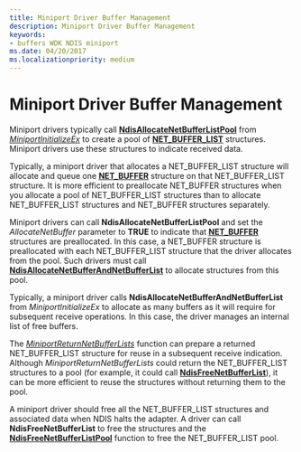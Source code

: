 ```yaml
---
title: Miniport Driver Buffer Management
description: Miniport Driver Buffer Management
keywords:
- buffers WDK NDIS miniport
ms.date: 04/20/2017
ms.localizationpriority: medium
---
```


# Miniport Driver Buffer Management





Miniport drivers typically call [**NdisAllocateNetBufferListPool**](/windows-hardware/drivers/ddi/ndis/nf-ndis-ndisallocatenetbufferlistpool) from [*MiniportInitializeEx*](/windows-hardware/drivers/ddi/ndis/nc-ndis-miniport_initialize) to create a pool of [**NET\_BUFFER\_LIST**](/windows-hardware/drivers/ddi/ndis/ns-ndis-_net_buffer_list) structures. Miniport drivers use these structures to indicate received data.

Typically, a miniport driver that allocates a NET\_BUFFER\_LIST structure will allocate and queue one [**NET\_BUFFER**](/windows-hardware/drivers/ddi/ndis/ns-ndis-_net_buffer) structure on that NET\_BUFFER\_LIST structure. It is more efficient to preallocate NET\_BUFFER structures when you allocate a pool of NET\_BUFFER\_LIST structures than to allocate NET\_BUFFER\_LIST structures and NET\_BUFFER structures separately.

Miniport drivers can call **NdisAllocateNetBufferListPool** and set the *AllocateNetBuffer* parameter to **TRUE** to indicate that [**NET\_BUFFER**](/windows-hardware/drivers/ddi/ndis/ns-ndis-_net_buffer) structures are preallocated. In this case, a NET\_BUFFER structure is preallocated with each NET\_BUFFER\_LIST structure that the driver allocates from the pool. Such drivers must call [**NdisAllocateNetBufferAndNetBufferList**](/windows-hardware/drivers/ddi/ndis/nf-ndis-ndisallocatenetbufferandnetbufferlist) to allocate structures from this pool.

Typically, a miniport driver calls **NdisAllocateNetBufferAndNetBufferList** from *MiniportInitializeEx* to allocate as many buffers as it will require for subsequent receive operations. In this case, the driver manages an internal list of free buffers.

The [*MiniportReturnNetBufferLists*](/windows-hardware/drivers/ddi/ndis/nc-ndis-miniport_return_net_buffer_lists) function can prepare a returned NET\_BUFFER\_LIST structure for reuse in a subsequent receive indication. Although *MiniportReturnNetBufferLists* could return the NET\_BUFFER\_LIST structures to a pool (for example, it could call [**NdisFreeNetBufferList**](/windows-hardware/drivers/ddi/ndis/nf-ndis-ndisfreenetbufferlist)), it can be more efficient to reuse the structures without returning them to the pool.

A miniport driver should free all the NET\_BUFFER\_LIST structures and associated data when NDIS halts the adapter. A driver can call **NdisFreeNetBufferList** to free the structures and the [**NdisFreeNetBufferListPool**](/windows-hardware/drivers/ddi/ndis/nf-ndis-ndisfreenetbufferlistpool) function to free the NET\_BUFFER\_LIST pool.

 

